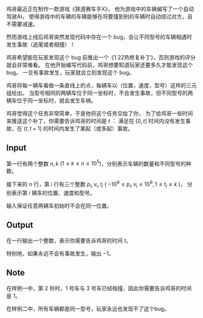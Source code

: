 鸡哥最近正在制作一款游戏《狭道赛车手X》，
他为游戏中的车辆编写了一个自动驾驶AI，
使得游戏中的车辆的车辆能够在将要撞到别的车辆时自动绕过对方，且不需要减速。

然而游戏上线后鸡哥突然发现代码中存在一个 bug，会让不同型号的车辆相遇时发生事故（追尾或者相撞）！

鸡哥希望能在玩家发现这个 bug 前推出一个《1.22热修复补丁》，否则游戏的评分就会非常难看。
在他开始编写代码前，鸡哥想要知道玩家还要多久才能发现这个 bug。
一旦有事故发生，玩家就会立刻发现这个 bug。

鸡哥将每一辆车看做一条直线上的点，每辆车以（位置，速度，型号）这样的三元组给出。
当型号相同的两辆车位于同一坐标时，不会发生事故，但不同型号的两辆车位于同一坐标时，就会发生车祸。

鸡哥觉得这个任务非常简单，于是他将这个任务交给了你，
为了给鸡哥一些时间来推送这个补丁，你需要告诉鸡哥的时间是 $t$ ：
满足在 $[0,t]$ 时间内没有发生事故，在 $(t,t+1]$ 的时间内发生了某起（或多起）事故。

## Input

第一行有两个整数 $n,k$ ($1 \le k \le n \le 10^5)$，分别表示车辆的数量和不同型号的种数。

接下来的 $n$ 行，第 $i$ 行有三个整数 $p_i,v_i,t_i$ ( $-10^9 \le p_i,v_i \le 10^9,1 \le t_i \le k$ )，
分别表示第 $i$ 辆车的位置、速度和型号。

输入保证任意两辆车初始时不会在同一位置。

## Output

在一行输出一个整数，表示你需要告诉鸡哥的时间 $t$。

特别地，如果永远不会有事故发生，输出 $-1$。

## Note

在样例一中，第 $2$ 秒时，$1$ 号车与 $3$ 号车已经相撞，因此你需要告诉鸡哥的时间是 $1$。

在样例二中，所有车辆都是同一型号，玩家永远也发现不了这个bug。
